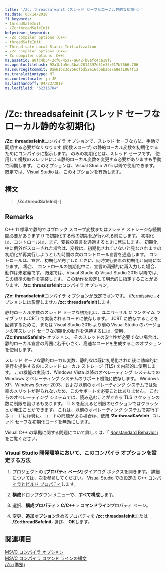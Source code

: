 ```yaml
---
title: '/Zc: threadsafeinit (スレッド セーフなローカル静的な初期化)'
ms.date: 03/14/2018
f1_keywords:
- threadSafeInit
- /Zc:threadSafeInit
helpviewer_keywords:
- -Zc compiler options (C++)
- threadSafeInit
- Thread-safe Local Static Initialization
- /Zc compiler options (C++)
- Zc compiler options (C++)
ms.assetid: a0fc4b34-2cf0-45a7-a642-b8afc4ca19f2
ms.openlocfilehash: 92a1bfa5ec3bab2814397d51e35e617b7666c706
ms.sourcegitcommit: 0ab61bc3d2b6cfbd52a16c6ab2b97a8ea1864f12
ms.translationtype: MT
ms.contentlocale: ja-JP
ms.lasthandoff: 04/23/2019
ms.locfileid: "62315704"
---
```

# <a name="zcthreadsafeinit-thread-safe-local-static-initialization"></a>/Zc: threadsafeinit (スレッド セーフなローカル静的な初期化)

**/Zc: threadsafeinit**コンパイラ オプションで、スレッド セーフな方法、手動で同期する必要がなくなります (関数スコープ) の静的ローカル変数を初期化するためにコンパイラに指示します。 のみの初期化とは、スレッド セーフです。 使用して複数のスレッドによる静的ローカル変数を変更する必要がありますも手動で同期します。 このオプションは、Visual Studio 2015 以降で使用できます。 既定では、Visual Studio は、このオプションを有効します。

## <a name="syntax"></a>構文

> **/Zc:threadSafeInit**[**-**]

## <a name="remarks"></a>Remarks

C++ 11 標準で静的ではブロック スコープ変数またはスレッド ストレージ存続期間必要があります 0 で初期化する他の初期化が行われる前にします。 初期化は、コントロールは、まず、変数の宣言を通過するときに発生します。 初期化中に例外がスローされた場合は、変数は、初期化されていないと見なされますの初期化が再実行しようとした時間の次のコントロール宣言を通過します。 コントロールは、宣言、初期化が完了したときに、同時実行要素の初期化と同時になります。 場合、 コントロールの初期化中に、宣言の再帰的に再入力した場合、動作は未定義です。 既定では、Visual Studio の Visual Studio 2015 以降では、この標準の動作を実装します。 この動作を設定して明示的に指定することがあります、 **/zc: threadsafeinit**コンパイラ オプション。

**/Zc: threadsafeinit**コンパイラ オプションが既定でオンです。 [/Permissive -](permissive-standards-conformance.md)オプションには影響しません **/zc: threadsafeinit**します。

静的ローカル変数のスレッド セーフな初期化は、ユニバーサル C ランタイム ライブラリ (UCRT) で実装されるコードに依存します。 UCRT に依存することを回避するために、または Visual Studio 2015 より前の Visual Studio のバージョンの非スレッド セーフな初期化の動作を保持するには、使用、 **/Zc:threadSafeInit-** オプション。 そのスレッドの安全性が必要でない場合は、静的ローカル宣言の周囲に若干小さく、高速なコードを生成するこのオプションを使用します。

スレッド セーフな静的ローカル変数、静的なは既に初期化された後に効率的に実行を提供するのにスレッド ローカル ストレージ (TLS) を内部的に使用します。 この機能の実装は、Windows Vista 以降のオペレーティング システムでの Windows オペレーティング システムのサポート機能に依存します。 Windows XP、Windows Server 2003、および以前のオペレーティング システムでは効率のメリットが得られないため、このサポートを必要ことはありません。 これらのオペレーティング システムでは、読み込むことができる TLS セクションの数に制限を設けるもあります。 TLS を超えると制限のセクションではクラッシュが発生ことができます。 これは、以前のオペレーティング システムで実行するコードには特に、コードの問題がある場合は、使用 **/Zc:threadSafeInit-** スレッド セーフな初期化コードを無効にします。

Visual C++ の準拠に関する問題について詳しくは、「 [Nonstandard Behavior](../../cpp/nonstandard-behavior.md)」をご覧ください。

### <a name="to-set-this-compiler-option-in-the-visual-studio-development-environment"></a>Visual Studio 開発環境において、このコンパイラ オプションを設定する方法

1. プロジェクトの **[プロパティ ページ]** ダイアログ ボックスを開きます。 詳細については、次を参照してください。 [Visual Studio での設定の C++ コンパイラとビルド プロパティ](../working-with-project-properties.md)します。

1. **構成**ドロップダウン メニューで、**すべて構成**します。

1. 選択、**構成プロパティ** > **C/C++** > **コマンドライン**プロパティ ページ。

1. 変更、**追加オプション**含めるプロパティを **/zc: threadsafeinit**または **/Zc:threadSafeInit-** 選び、 **OK**します。

## <a name="see-also"></a>関連項目

[MSVC コンパイラ オプション](compiler-options.md)<br/>
[MSVC コンパイラ コマンド ラインの構文](compiler-command-line-syntax.md)<br/>
[/Zc (準拠)](zc-conformance.md)<br/>

